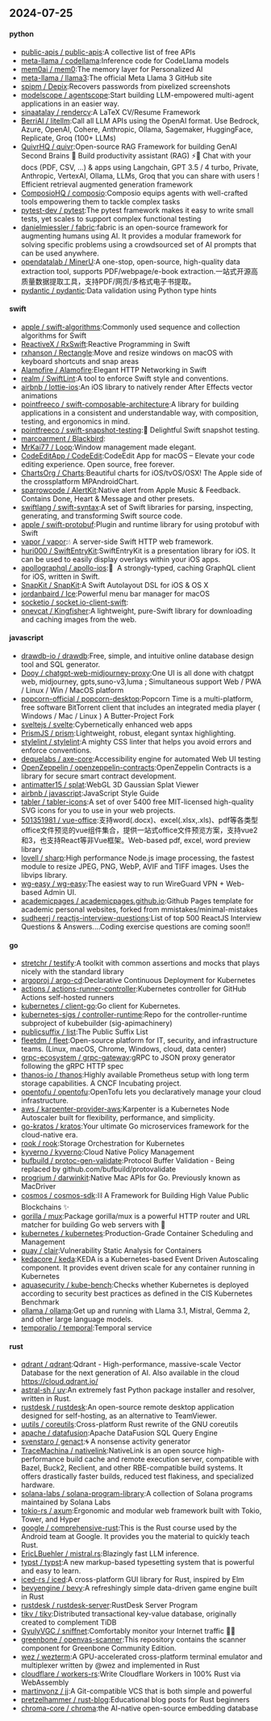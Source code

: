 ## 2024-07-25

#### python
* [public-apis / public-apis](https://github.com/public-apis/public-apis):A collective list of free APIs
* [meta-llama / codellama](https://github.com/meta-llama/codellama):Inference code for CodeLlama models
* [mem0ai / mem0](https://github.com/mem0ai/mem0):The memory layer for Personalized AI
* [meta-llama / llama3](https://github.com/meta-llama/llama3):The official Meta Llama 3 GitHub site
* [spipm / Depix](https://github.com/spipm/Depix):Recovers passwords from pixelized screenshots
* [modelscope / agentscope](https://github.com/modelscope/agentscope):Start building LLM-empowered multi-agent applications in an easier way.
* [sinaatalay / rendercv](https://github.com/sinaatalay/rendercv):A LaTeX CV/Resume Framework
* [BerriAI / litellm](https://github.com/BerriAI/litellm):Call all LLM APIs using the OpenAI format. Use Bedrock, Azure, OpenAI, Cohere, Anthropic, Ollama, Sagemaker, HuggingFace, Replicate, Groq (100+ LLMs)
* [QuivrHQ / quivr](https://github.com/QuivrHQ/quivr):Open-source RAG Framework for building GenAI Second Brains 🧠 Build productivity assistant (RAG) ⚡️🤖 Chat with your docs (PDF, CSV, ...) & apps using Langchain, GPT 3.5 / 4 turbo, Private, Anthropic, VertexAI, Ollama, LLMs, Groq that you can share with users ! Efficient retrieval augmented generation framework
* [ComposioHQ / composio](https://github.com/ComposioHQ/composio):Composio equips agents with well-crafted tools empowering them to tackle complex tasks
* [pytest-dev / pytest](https://github.com/pytest-dev/pytest):The pytest framework makes it easy to write small tests, yet scales to support complex functional testing
* [danielmiessler / fabric](https://github.com/danielmiessler/fabric):fabric is an open-source framework for augmenting humans using AI. It provides a modular framework for solving specific problems using a crowdsourced set of AI prompts that can be used anywhere.
* [opendatalab / MinerU](https://github.com/opendatalab/MinerU):A one-stop, open-source, high-quality data extraction tool, supports PDF/webpage/e-book extraction.一站式开源高质量数据提取工具，支持PDF/网页/多格式电子书提取。
* [pydantic / pydantic](https://github.com/pydantic/pydantic):Data validation using Python type hints

#### swift
* [apple / swift-algorithms](https://github.com/apple/swift-algorithms):Commonly used sequence and collection algorithms for Swift
* [ReactiveX / RxSwift](https://github.com/ReactiveX/RxSwift):Reactive Programming in Swift
* [rxhanson / Rectangle](https://github.com/rxhanson/Rectangle):Move and resize windows on macOS with keyboard shortcuts and snap areas
* [Alamofire / Alamofire](https://github.com/Alamofire/Alamofire):Elegant HTTP Networking in Swift
* [realm / SwiftLint](https://github.com/realm/SwiftLint):A tool to enforce Swift style and conventions.
* [airbnb / lottie-ios](https://github.com/airbnb/lottie-ios):An iOS library to natively render After Effects vector animations
* [pointfreeco / swift-composable-architecture](https://github.com/pointfreeco/swift-composable-architecture):A library for building applications in a consistent and understandable way, with composition, testing, and ergonomics in mind.
* [pointfreeco / swift-snapshot-testing](https://github.com/pointfreeco/swift-snapshot-testing):📸 Delightful Swift snapshot testing.
* [marcoarment / Blackbird](https://github.com/marcoarment/Blackbird):
* [MrKai77 / Loop](https://github.com/MrKai77/Loop):Window management made elegant.
* [CodeEditApp / CodeEdit](https://github.com/CodeEditApp/CodeEdit):CodeEdit App for macOS – Elevate your code editing experience. Open source, free forever.
* [ChartsOrg / Charts](https://github.com/ChartsOrg/Charts):Beautiful charts for iOS/tvOS/OSX! The Apple side of the crossplatform MPAndroidChart.
* [sparrowcode / AlertKit](https://github.com/sparrowcode/AlertKit):Native alert from Apple Music & Feedback. Contains Done, Heart & Message and other presets.
* [swiftlang / swift-syntax](https://github.com/swiftlang/swift-syntax):A set of Swift libraries for parsing, inspecting, generating, and transforming Swift source code.
* [apple / swift-protobuf](https://github.com/apple/swift-protobuf):Plugin and runtime library for using protobuf with Swift
* [vapor / vapor](https://github.com/vapor/vapor):💧 A server-side Swift HTTP web framework.
* [huri000 / SwiftEntryKit](https://github.com/huri000/SwiftEntryKit):SwiftEntryKit is a presentation library for iOS. It can be used to easily display overlays within your iOS apps.
* [apollographql / apollo-ios](https://github.com/apollographql/apollo-ios):📱  A strongly-typed, caching GraphQL client for iOS, written in Swift.
* [SnapKit / SnapKit](https://github.com/SnapKit/SnapKit):A Swift Autolayout DSL for iOS & OS X
* [jordanbaird / Ice](https://github.com/jordanbaird/Ice):Powerful menu bar manager for macOS
* [socketio / socket.io-client-swift](https://github.com/socketio/socket.io-client-swift):
* [onevcat / Kingfisher](https://github.com/onevcat/Kingfisher):A lightweight, pure-Swift library for downloading and caching images from the web.

#### javascript
* [drawdb-io / drawdb](https://github.com/drawdb-io/drawdb):Free, simple, and intuitive online database design tool and SQL generator.
* [Dooy / chatgpt-web-midjourney-proxy](https://github.com/Dooy/chatgpt-web-midjourney-proxy):One UI is all done with chatgpt web, midjourney, gpts,suno-v3,luma ; Simultaneous support Web / PWA / Linux / Win / MacOS platform
* [popcorn-official / popcorn-desktop](https://github.com/popcorn-official/popcorn-desktop):Popcorn Time is a multi-platform, free software BitTorrent client that includes an integrated media player ( Windows / Mac / Linux ) A Butter-Project Fork
* [sveltejs / svelte](https://github.com/sveltejs/svelte):Cybernetically enhanced web apps
* [PrismJS / prism](https://github.com/PrismJS/prism):Lightweight, robust, elegant syntax highlighting.
* [stylelint / stylelint](https://github.com/stylelint/stylelint):A mighty CSS linter that helps you avoid errors and enforce conventions.
* [dequelabs / axe-core](https://github.com/dequelabs/axe-core):Accessibility engine for automated Web UI testing
* [OpenZeppelin / openzeppelin-contracts](https://github.com/OpenZeppelin/openzeppelin-contracts):OpenZeppelin Contracts is a library for secure smart contract development.
* [antimatter15 / splat](https://github.com/antimatter15/splat):WebGL 3D Gaussian Splat Viewer
* [airbnb / javascript](https://github.com/airbnb/javascript):JavaScript Style Guide
* [tabler / tabler-icons](https://github.com/tabler/tabler-icons):A set of over 5400 free MIT-licensed high-quality SVG icons for you to use in your web projects.
* [501351981 / vue-office](https://github.com/501351981/vue-office):支持word(.docx)、excel(.xlsx,.xls)、pdf等各类型office文件预览的vue组件集合，提供一站式office文件预览方案，支持vue2和3，也支持React等非Vue框架。Web-based pdf, excel, word preview library
* [lovell / sharp](https://github.com/lovell/sharp):High performance Node.js image processing, the fastest module to resize JPEG, PNG, WebP, AVIF and TIFF images. Uses the libvips library.
* [wg-easy / wg-easy](https://github.com/wg-easy/wg-easy):The easiest way to run WireGuard VPN + Web-based Admin UI.
* [academicpages / academicpages.github.io](https://github.com/academicpages/academicpages.github.io):Github Pages template for academic personal websites, forked from mmistakes/minimal-mistakes
* [sudheerj / reactjs-interview-questions](https://github.com/sudheerj/reactjs-interview-questions):List of top 500 ReactJS Interview Questions & Answers....Coding exercise questions are coming soon!!

#### go
* [stretchr / testify](https://github.com/stretchr/testify):A toolkit with common assertions and mocks that plays nicely with the standard library
* [argoproj / argo-cd](https://github.com/argoproj/argo-cd):Declarative Continuous Deployment for Kubernetes
* [actions / actions-runner-controller](https://github.com/actions/actions-runner-controller):Kubernetes controller for GitHub Actions self-hosted runners
* [kubernetes / client-go](https://github.com/kubernetes/client-go):Go client for Kubernetes.
* [kubernetes-sigs / controller-runtime](https://github.com/kubernetes-sigs/controller-runtime):Repo for the controller-runtime subproject of kubebuilder (sig-apimachinery)
* [publicsuffix / list](https://github.com/publicsuffix/list):The Public Suffix List
* [fleetdm / fleet](https://github.com/fleetdm/fleet):Open-source platform for IT, security, and infrastructure teams. (Linux, macOS, Chrome, Windows, cloud, data center)
* [grpc-ecosystem / grpc-gateway](https://github.com/grpc-ecosystem/grpc-gateway):gRPC to JSON proxy generator following the gRPC HTTP spec
* [thanos-io / thanos](https://github.com/thanos-io/thanos):Highly available Prometheus setup with long term storage capabilities. A CNCF Incubating project.
* [opentofu / opentofu](https://github.com/opentofu/opentofu):OpenTofu lets you declaratively manage your cloud infrastructure.
* [aws / karpenter-provider-aws](https://github.com/aws/karpenter-provider-aws):Karpenter is a Kubernetes Node Autoscaler built for flexibility, performance, and simplicity.
* [go-kratos / kratos](https://github.com/go-kratos/kratos):Your ultimate Go microservices framework for the cloud-native era.
* [rook / rook](https://github.com/rook/rook):Storage Orchestration for Kubernetes
* [kyverno / kyverno](https://github.com/kyverno/kyverno):Cloud Native Policy Management
* [bufbuild / protoc-gen-validate](https://github.com/bufbuild/protoc-gen-validate):Protocol Buffer Validation - Being replaced by github.com/bufbuild/protovalidate
* [progrium / darwinkit](https://github.com/progrium/darwinkit):Native Mac APIs for Go. Previously known as MacDriver
* [cosmos / cosmos-sdk](https://github.com/cosmos/cosmos-sdk):⛓️ A Framework for Building High Value Public Blockchains ✨
* [gorilla / mux](https://github.com/gorilla/mux):Package gorilla/mux is a powerful HTTP router and URL matcher for building Go web servers with 🦍
* [kubernetes / kubernetes](https://github.com/kubernetes/kubernetes):Production-Grade Container Scheduling and Management
* [quay / clair](https://github.com/quay/clair):Vulnerability Static Analysis for Containers
* [kedacore / keda](https://github.com/kedacore/keda):KEDA is a Kubernetes-based Event Driven Autoscaling component. It provides event driven scale for any container running in Kubernetes
* [aquasecurity / kube-bench](https://github.com/aquasecurity/kube-bench):Checks whether Kubernetes is deployed according to security best practices as defined in the CIS Kubernetes Benchmark
* [ollama / ollama](https://github.com/ollama/ollama):Get up and running with Llama 3.1, Mistral, Gemma 2, and other large language models.
* [temporalio / temporal](https://github.com/temporalio/temporal):Temporal service

#### rust
* [qdrant / qdrant](https://github.com/qdrant/qdrant):Qdrant - High-performance, massive-scale Vector Database for the next generation of AI. Also available in the cloud https://cloud.qdrant.io/
* [astral-sh / uv](https://github.com/astral-sh/uv):An extremely fast Python package installer and resolver, written in Rust.
* [rustdesk / rustdesk](https://github.com/rustdesk/rustdesk):An open-source remote desktop application designed for self-hosting, as an alternative to TeamViewer.
* [uutils / coreutils](https://github.com/uutils/coreutils):Cross-platform Rust rewrite of the GNU coreutils
* [apache / datafusion](https://github.com/apache/datafusion):Apache DataFusion SQL Query Engine
* [svenstaro / genact](https://github.com/svenstaro/genact):🌀 A nonsense activity generator
* [TraceMachina / nativelink](https://github.com/TraceMachina/nativelink):NativeLink is an open source high-performance build cache and remote execution server, compatible with Bazel, Buck2, Reclient, and other RBE-compatible build systems. It offers drastically faster builds, reduced test flakiness, and specialized hardware.
* [solana-labs / solana-program-library](https://github.com/solana-labs/solana-program-library):A collection of Solana programs maintained by Solana Labs
* [tokio-rs / axum](https://github.com/tokio-rs/axum):Ergonomic and modular web framework built with Tokio, Tower, and Hyper
* [google / comprehensive-rust](https://github.com/google/comprehensive-rust):This is the Rust course used by the Android team at Google. It provides you the material to quickly teach Rust.
* [EricLBuehler / mistral.rs](https://github.com/EricLBuehler/mistral.rs):Blazingly fast LLM inference.
* [typst / typst](https://github.com/typst/typst):A new markup-based typesetting system that is powerful and easy to learn.
* [iced-rs / iced](https://github.com/iced-rs/iced):A cross-platform GUI library for Rust, inspired by Elm
* [bevyengine / bevy](https://github.com/bevyengine/bevy):A refreshingly simple data-driven game engine built in Rust
* [rustdesk / rustdesk-server](https://github.com/rustdesk/rustdesk-server):RustDesk Server Program
* [tikv / tikv](https://github.com/tikv/tikv):Distributed transactional key-value database, originally created to complement TiDB
* [GyulyVGC / sniffnet](https://github.com/GyulyVGC/sniffnet):Comfortably monitor your Internet traffic 🕵️‍♂️
* [greenbone / openvas-scanner](https://github.com/greenbone/openvas-scanner):This repository contains the scanner component for Greenbone Community Edition.
* [wez / wezterm](https://github.com/wez/wezterm):A GPU-accelerated cross-platform terminal emulator and multiplexer written by @wez and implemented in Rust
* [cloudflare / workers-rs](https://github.com/cloudflare/workers-rs):Write Cloudflare Workers in 100% Rust via WebAssembly
* [martinvonz / jj](https://github.com/martinvonz/jj):A Git-compatible VCS that is both simple and powerful
* [pretzelhammer / rust-blog](https://github.com/pretzelhammer/rust-blog):Educational blog posts for Rust beginners
* [chroma-core / chroma](https://github.com/chroma-core/chroma):the AI-native open-source embedding database
